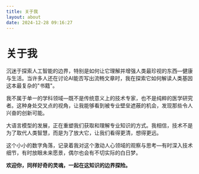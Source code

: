 ```yaml
---
title: 关于我
layout: about
date: 2024-12-28 09:16:27
---
```


# 关于我

沉迷于探索人工智能的边界，特别是如何让它理解并增强人类最珍视的东西—健康与生活。当许多人还在讨论AI能否写出流畅文章时，我在探索它如何解读人类基因这本最复杂的"书籍"。

我不属于单一的学科领域—既不是传统意义上的技术专家，也不是纯粹的医学研究者。这种身处交叉点的视角，让我能够看到被专业壁垒遮蔽的机会，发现那些令人兴奋的创新可能。

大语言模型的发展，正在重塑我们获取和理解专业知识的方式。我相信，技术不是为了取代人类智慧，而是为了放大它，让我们看得更清，想得更远。

这个小小的数字角落，记录着我对这个激动人心领域的观察与思考—有时深入技术细节，有时放眼未来愿景，偶尔也会有不切实际的白日梦。

**欢迎你，同样好奇的灵魂，一起在这知识的边界探险。**